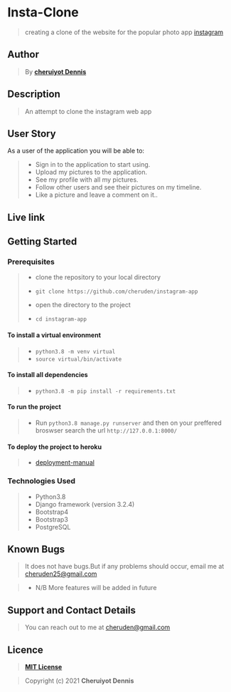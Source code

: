 # Insta-Clone

> creating a clone of the website for the popular photo app [instagram](https://www.instagram.com/)

## Author

> By **[cheruiyot Dennis](https://github.com/cheruden)**

## Description

> An attempt to clone the instagram web app

## User Story

As a user of the application you will be able to:

> + Sign in to the application to start using.
> + Upload my pictures to the application.
> + See my profile with all my pictures.
> + Follow other users and see their pictures on my timeline.
> + Like a picture and leave a comment on it..

## Live link



## Getting Started

### Prerequisites

> + clone the repository to your local directory
> * ```git clone https://github.com/cheruden/instagram-app```
> + open the directory to the project
> * ```cd instagram-app```

#### To install a virtual environment

> * ```python3.8 -m venv virtual``` 
> * ```source virtual/bin/activate```

#### To install all dependencies

> * ```python3.8 -m pip install -r requirements.txt```

#### To run the project

> * Run ```python3.8 manage.py runserver``` and then on your preffered broswser search the url ```http://127.0.0.1:8000/``` 

#### To deploy the project to heroku

> * [deployment-manual](https://github.com/jakhax/deploying-django-to-heroku-manual)

### Technologies Used

> * Python3.8
> * Django framework (version 3.2.4)
> * Bootstrap4
> * Bootstrap3
> * PostgreSQL

## Known Bugs

> It does not have bugs.But if any problems should occur, email me at cheruden25@gmail.com

> * N/B More features will be added in future

## Support and Contact Details

> You can reach out to me at cheruden@gmail.com

## Licence

> **[MIT License](LICENSE)**

> Copyright (c) 2021 **Cheruiyot Dennis**




